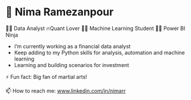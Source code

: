 # 🤖 Nima Ramezanpour

👨‍💻 Data Analyst 🔥Quant Lover 🧑‍🎓 Machine Learning Student 🕵️‍♀️ Power BI Ninja

  * I’m currently working as a financial data analyst
  * Keep adding to my Python skills for analysis, automation and machine learning
  * Learning and building scenarios for investment

  ⚡ Fun fact: Big fan of martial arts!
  
  📫 How to reach me: www.linkedin.com/in/nimarr

